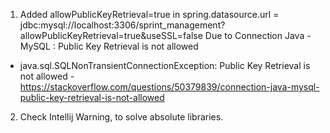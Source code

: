 1. Added allowPublicKeyRetrieval=true
in spring.datasource.url = jdbc:mysql://localhost:3306/sprint_management?allowPublicKeyRetrieval=true&useSSL=false
Due to Connection Java - MySQL : Public Key Retrieval is not allowed
  - java.sql.SQLNonTransientConnectionException: Public Key Retrieval is not allowed - https://stackoverflow.com/questions/50379839/connection-java-mysql-public-key-retrieval-is-not-allowed

2. Check Intellij Warning, to solve absolute libraries.
